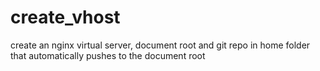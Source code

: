 create_vhost
============

create an nginx virtual server, document root and git repo in home folder that automatically pushes to the document root

